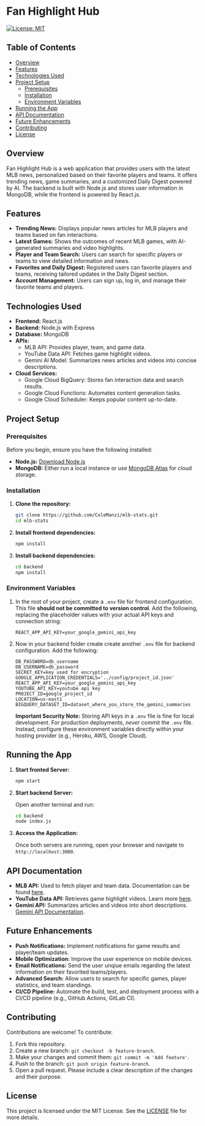 # Fan Highlight Hub

[![License: MIT](https://img.shields.io/badge/License-MIT-yellow.svg)](https://opensource.org/licenses/MIT)

## Table of Contents

- [Overview](#overview)
- [Features](#features)
- [Technologies Used](#technologies-used)
- [Project Setup](#project-setup)
    - [Prerequisites](#prerequisites)
    - [Installation](#installation)
    - [Environment Variables](#environment-variables)
- [Running the App](#running-the-app)
- [API Documentation](#api-documentation)
- [Future Enhancements](#future-enhancements)
- [Contributing](#contributing)
- [License](#license)

## Overview

Fan Highlight Hub is a web application that provides users with the latest MLB news, personalized based on their favorite players and teams. It offers trending news, game summaries, and a customized Daily Digest powered by AI. The backend is built with Node.js and stores user information in MongoDB, while the frontend is powered by React.js.

## Features

- **Trending News:** Displays popular news articles for MLB players and teams based on fan interactions.
- **Latest Games:** Shows the outcomes of recent MLB games, with AI-generated summaries and video highlights.
- **Player and Team Search:** Users can search for specific players or teams to view detailed information and news.
- **Favorites and Daily Digest:** Registered users can favorite players and teams, receiving tailored updates in the Daily Digest section.
- **Account Management:** Users can sign up, log in, and manage their favorite teams and players.

## Technologies Used

- **Frontend:** React.js
- **Backend:** Node.js with Express
- **Database:** MongoDB
- **APIs:**
    - MLB API: Provides player, team, and game data.
    - YouTube Data API: Fetches game highlight videos.
    - Gemini AI Model: Summarizes news articles and videos into concise descriptions.
- **Cloud Services:**
    - Google Cloud BigQuery: Stores fan interaction data and search results.
    - Google Cloud Functions: Automates content generation tasks.
    - Google Cloud Scheduler: Keeps popular content up-to-date.

## Project Setup

### Prerequisites

Before you begin, ensure you have the following installed:

- **Node.js:** [Download Node.js](https://nodejs.org/)
- **MongoDB:** Either run a local instance or use [MongoDB Atlas](https://www.mongodb.com/atlas/database) for cloud storage.

### Installation

1.  **Clone the repository:**

    ```bash
    git clone https://github.com/ColeManzi/mlb-stats.git
    cd mlb-stats
    ```

2.  **Install frontend dependencies:**

    ```bash
    npm install
    ```

3.  **Install backend dependencies:**

    ```bash
    cd backend
    npm install
    ```

### Environment Variables

1.  In the root of your project, create a `.env` file for frontend configuration.  This file **should not be committed to version control**.  Add the following, replacing the placeholder values with your actual API keys and connection string:

    ```
    REACT_APP_API_KEY=your_google_gemini_api_key
    ```
2.  Now in your backend folder create create another `.env` file for backend configuration. Add the following:

    ```
    DB_PASSWORD=db_username
    DB_USERNAME=db_password
    SECRET_KEY=key used for encryption
    GOOGLE_APPLICATION_CREDENTIALS='../config/project_id.json'
    REACT_APP_API_KEY=your_google_gemini_api_key
    YOUTUBE_API_KEY=youtube api key
    PROJECT_ID=google_project_id
    LOCATION=us-east1
    BIGQUERY_DATASET_ID=dataset_where_you_store_the_gemini_summaries
    ```

    **Important Security Note:** Storing API keys in a `.env` file is fine for local development.  For production deployments, *never* commit the `.env` file. Instead, configure these environment variables directly within your hosting provider (e.g., Heroku, AWS, Google Cloud).

## Running the App

1.  **Start fronted Server:**

    ```bash
    npm start
    ```

2.  **Start backend Server:**

    Open another terminal and run:

    ```bash
    cd backend
    node index.js
    ```

3.  **Access the Application:**

    Once both servers are running, open your browser and navigate to `http://localhost:3000`.

## API Documentation

- **MLB API:** Used to fetch player and team data.  Documentation can be found [here](https://github.com/MajorLeagueBaseball/google-cloud-mlb-hackathon).
- **YouTube Data API:** Retrieves game highlight videos. Learn more [here](https://developers.google.com/youtube/v3).
- **Gemini API:** Summarizes articles and videos into short descriptions. [Gemini API Documentation](https://ai.google.dev/gemini-api/docs).

## Future Enhancements

- **Push Notifications:** Implement notifications for game results and player/team updates.
- **Mobile Optimization:** Improve the user experience on mobile devices.
- **Email Notifications:** Send the user unqiue emails regarding the latest information on their favorited teams/players.
- **Advanced Search:** Allow users to search for specific games, player statistics, and team standings.
- **CI/CD Pipeline:** Automate the build, test, and deployment process with a CI/CD pipeline (e.g., GitHub Actions, GitLab CI).

## Contributing

Contributions are welcome! To contribute:

1.  Fork this repository.
2.  Create a new branch: `git checkout -b feature-branch`.
3.  Make your changes and commit them: `git commit -m 'Add feature'`.
4.  Push to the branch: `git push origin feature-branch`.
5.  Open a pull request.  Please include a clear description of the changes and their purpose.

## License

This project is licensed under the MIT License. See the [LICENSE](LICENSE) file for more details.
